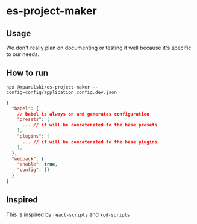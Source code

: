 # es-project-maker

## Usage 
We don't really plan on documenting or testing it well because it's specific to our needs.

## How to run 
```
npx @mparulski/es-project-maker --config=config/application.config.dev.json
```

```json
{
  "babel": {
    // babel is always on and generates configuration
    "presets": [ 
      ... // it will be concatenated to the base presets
    ],
    "plugins": [
      ... // it will be concatenated to the base plugins
    ],
  },
  "webpack": {
    "enable": true,
    "config": {}
  }
}
```

## Inspired 
This is inspired by `react-scripts` and `kcd-scripts`